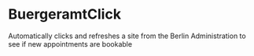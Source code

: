 # BuergeramtClick
Automatically clicks and refreshes a site from the Berlin Administration to see if new appointments are bookable
